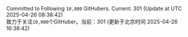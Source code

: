 Committed to Following `10,000` GitHubers. Current: <!-- FOLLOWING_COUNT -->301<!-- FOLLOWING_COUNT --> (Update at UTC <!-- LAST_UPDATED -->2025-04-26 08:38:42<!-- LAST_UPDATED -->)<br>
致力于关注`10,000`个GitHuber。当前：<!-- FOLLOWING_COUNT -->301<!-- FOLLOWING_COUNT --> (更新于北京时间 <!-- LAST_UPDATED_CST -->2025-04-26 16:38:42<!-- LAST_UPDATED_CST -->)
